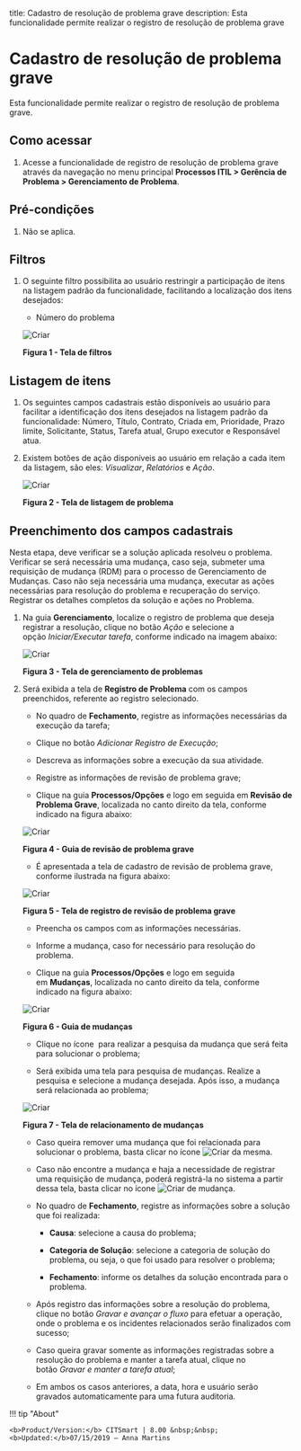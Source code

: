title: Cadastro de resolução de problema grave
description: Esta funcionalidade permite realizar o registro de resolução de problema grave

# Cadastro de resolução de problema grave

Esta funcionalidade permite realizar o registro de resolução de problema grave.

Como acessar
------------

1.  Acesse a funcionalidade de registro de resolução de problema grave através
    da navegação no menu principal **Processos ITIL > Gerência de
    Problema > Gerenciamento de Problema**.

Pré-condições
-------------

1.  Não se aplica.

Filtros
-------

1.  O seguinte filtro possibilita ao usuário restringir a participação de itens
    na listagem padrão da funcionalidade, facilitando a localização dos itens
    desejados:

    -   Número do problema

    ![Criar](images/resolution-1.png)
    
    **Figura 1 - Tela de filtros**

Listagem de itens
-----------------

1.  Os seguintes campos cadastrais estão disponíveis ao usuário para facilitar a
    identificação dos itens desejados na listagem padrão da
    funcionalidade: Número, Título, Contrato, Criada em, Prioridade, Prazo
    limite, Solicitante, Status, Tarefa atual, Grupo
    executor e Responsável atua.

2.  Existem botões de ação disponíveis ao usuário em relação a cada item da
    listagem, são eles: *Visualizar*, *Relatórios* e *Ação*.

    ![Criar](images/resolution-2.png)

    **Figura 2 - Tela de listagem de problema**

Preenchimento dos campos cadastrais
-----------------------------------

Nesta etapa, deve verificar se a solução aplicada resolveu o problema. Verificar
se será necessária uma mudança, caso seja, submeter uma requisição de mudança
(RDM) para o processo de Gerenciamento de Mudanças. Caso não seja necessária uma
mudança, executar as ações necessárias para resolução do problema e recuperação
do serviço. Registrar os detalhes completos da solução e ações no Problema.

1.  Na guia **Gerenciamento**, localize o registro de problema que deseja
    registrar a resolução, clique no botão *Ação* e selecione a
    opção *Iniciar/Executar tarefa*, conforme indicado na imagem abaixo:

    ![Criar](images/resolution-3.png)

    **Figura 3 - Tela de gerenciamento de problemas**

2.  Será exibida a tela de **Registro de Problema** com os campos preenchidos,
    referente ao registro selecionado.

    -  No quadro de **Fechamento**, registre as informações necessárias da execução
    da tarefa;

    -  Clique no botão *Adicionar Registro de Execução*;

    -  Descreva as informações sobre a execução da sua atividade.

    -  Registre as informações de revisão de problema grave;

    -  Clique na guia **Processos/Opções** e logo em seguida em **Revisão de
    Problema Grave**, localizada no canto direito da tela, conforme indicado na
    figura abaixo:

    ![Criar](images/resolution-4.png)

    **Figura 4 - Guia de revisão de problema grave**

    -  É apresentada a tela de cadastro de revisão de problema grave, conforme
    ilustrada na figura abaixo:

    ![Criar](images/resolution-5.png)

    **Figura 5 - Tela de registro de revisão de problema grave**

    -  Preencha os campos com as informações necessárias.

    -  Informe a mudança, caso for necessário para resolução do problema.

    -  Clique na guia **Processos/Opções** e logo em seguida em **Mudanças**,
    localizada no canto direito da tela, conforme indicado na figura abaixo:

    ![Criar](images/resolution-6.png)

    **Figura 6 - Guia de mudanças**

    -  Clique no ícone  para realizar a pesquisa da mudança que será feita para
    solucionar o problema;

    -  Será exibida uma tela para pesquisa de mudanças. Realize a pesquisa e
    selecione a mudança desejada. Após isso, a mudança será relacionada ao
    problema;

    ![Criar](images/resolution-7.png)

    **Figura 7 - Tela de relacionamento de mudanças**

    -  Caso queira remover uma mudança que foi relacionada para solucionar o
    problema, basta clicar no ícone ![Criar](images/resolution-8.png) da mesma.

    -  Caso não encontre a mudança e haja a necessidade de registrar uma requisição
    de mudança, poderá registrá-la no sistema a partir dessa tela, basta clicar
    no ícone ![Criar](images/resolution-9.png) de mudança.

    -  No quadro de **Fechamento**, registre as informações sobre a solução que foi
    realizada:

       * **Causa**: selecione a causa do problema;

       * **Categoria de Solução**: selecione a categoria de solução do problema, ou
    seja, o que foi usado para resolver o problema;

       * **Fechamento**: informe os detalhes da solução encontrada para o problema.

    -  Após registro das informações sobre a resolução do problema, clique no
    botão *Gravar e avançar o fluxo* para efetuar a operação, onde o problema e
    os incidentes relacionados serão finalizados com sucesso;

    -  Caso queira gravar somente as informações registradas sobre a resolução do
    problema e manter a tarefa atual, clique no botão *Gravar e manter a tarefa
    atual*;

    -  Em ambos os casos anteriores, a data, hora e usuário serão gravados
    automaticamente para uma futura auditoria.


!!! tip "About"

    <b>Product/Version:</b> CITSmart | 8.00 &nbsp;&nbsp;
    <b>Updated:</b>07/15/2019 – Anna Martins
